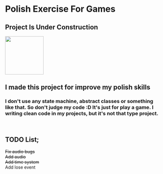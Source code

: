# Polish Exercise For Games

<h2>Project Is Under Construction</h2>
<img style:"width=386 height=125" src="https://ps.w.org/easy-under-construction/assets/banner-772x250.png?rev=2417171"></img>

<h2>I made this project for improve my polish skills</h2>
<h3>I don't use any state machine, abstract classes or something like that. So don't judge my code :D It's just for play a game. I writing clean code in my projects, but it's not that type project.</h3>
<br>
<h2>TODO List;</h2>
<s>Fix audio bugs</s><br>
<s>Add audio</s><br>
<s>Add time system</s><br>
Add lose event<br>
